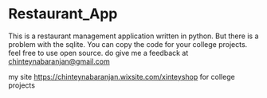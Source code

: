# Restaurant_App
This is a restaurant management application written in python. But there is a problem with the sqlite. You can copy the code for your college projects.
feel free to use open source.
do give me a feedback
at 
chinteynabaranjan@gmail.com

my site
https://chinteynabaranjan.wixsite.com/xinteyshop
for college projects

